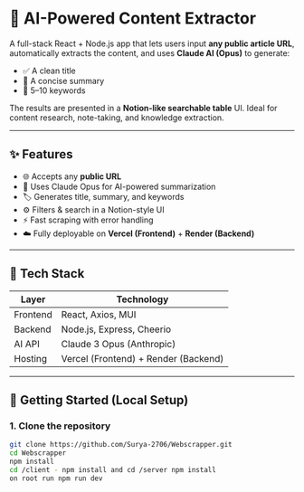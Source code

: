 # 🧠 AI-Powered Content Extractor

A full-stack React + Node.js app that lets users input **any public article URL**, automatically extracts the content, and uses **Claude AI (Opus)** to generate:

- ✅ A clean title
- 🧾 A concise summary
- 🔑 5–10 keywords

The results are presented in a **Notion-like searchable table** UI. Ideal for content research, note-taking, and knowledge extraction.

---

## ✨ Features

- 🌐 Accepts any **public URL**
- 🧠 Uses Claude Opus for AI-powered summarization
- 🏷️ Generates title, summary, and keywords
- ⚙️ Filters & search in a Notion-style UI
- ⚡ Fast scraping with error handling
- ☁️ Fully deployable on **Vercel (Frontend)** + **Render (Backend)**

---

## 🧱 Tech Stack

| Layer     | Technology               |
|-----------|---------------------------|
| Frontend  | React, Axios, MUI |
| Backend   | Node.js, Express, Cheerio |
| AI API    | Claude 3 Opus (Anthropic) |
| Hosting   | Vercel (Frontend) + Render (Backend) |

---

## 🔧 Getting Started (Local Setup)

### 1. Clone the repository

```bash
git clone https://github.com/Surya-2706/Webscrapper.git
cd Webscrapper
npm install
cd /client - npm install and cd /server npm install
on root run npm run dev
